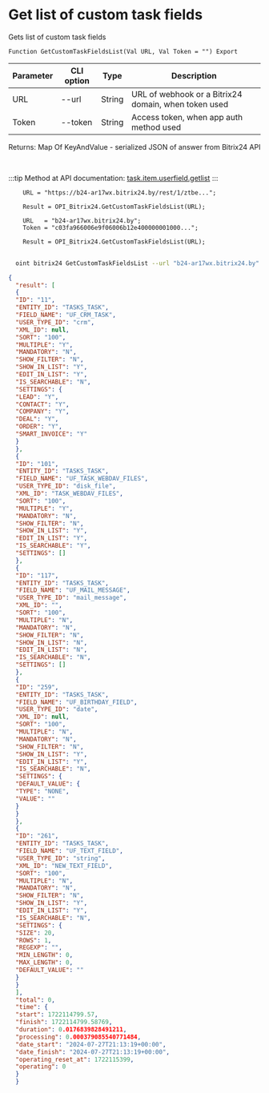 ﻿---
sidebar_position: 1
---

# Get list of custom task fields
 Gets list of custom task fields



`Function GetCustomTaskFieldsList(Val URL, Val Token = "") Export`

  | Parameter | CLI option | Type | Description |
  |-|-|-|-|
  | URL | --url | String | URL of webhook or a Bitrix24 domain, when token used |
  | Token | --token | String | Access token, when app auth method used |

  
  Returns:  Map Of KeyAndValue - serialized JSON of answer from Bitrix24 API

<br/>

:::tip
Method at API documentation: [task.item.userfield.getlist](https://dev.1c-bitrix.ru/rest_help/tasks/task/userfield/getlist.php)
:::
<br/>


```bsl title="Code example"
    URL = "https://b24-ar17wx.bitrix24.by/rest/1/ztbe...";

    Result = OPI_Bitrix24.GetCustomTaskFieldsList(URL);

    URL   = "b24-ar17wx.bitrix24.by";
    Token = "c03fa966006e9f06006b12e400000001000...";

    Result = OPI_Bitrix24.GetCustomTaskFieldsList(URL);
```



```sh title="CLI command example"
    
  oint bitrix24 GetCustomTaskFieldsList --url "b24-ar17wx.bitrix24.by" --token "fe3fa966006e9f06006b12e400000001000..."

```

```json title="Result"
{
  "result": [
  {
  "ID": "11",
  "ENTITY_ID": "TASKS_TASK",
  "FIELD_NAME": "UF_CRM_TASK",
  "USER_TYPE_ID": "crm",
  "XML_ID": null,
  "SORT": "100",
  "MULTIPLE": "Y",
  "MANDATORY": "N",
  "SHOW_FILTER": "N",
  "SHOW_IN_LIST": "Y",
  "EDIT_IN_LIST": "Y",
  "IS_SEARCHABLE": "N",
  "SETTINGS": {
  "LEAD": "Y",
  "CONTACT": "Y",
  "COMPANY": "Y",
  "DEAL": "Y",
  "ORDER": "Y",
  "SMART_INVOICE": "Y"
  }
  },
  {
  "ID": "101",
  "ENTITY_ID": "TASKS_TASK",
  "FIELD_NAME": "UF_TASK_WEBDAV_FILES",
  "USER_TYPE_ID": "disk_file",
  "XML_ID": "TASK_WEBDAV_FILES",
  "SORT": "100",
  "MULTIPLE": "Y",
  "MANDATORY": "N",
  "SHOW_FILTER": "N",
  "SHOW_IN_LIST": "Y",
  "EDIT_IN_LIST": "Y",
  "IS_SEARCHABLE": "Y",
  "SETTINGS": []
  },
  {
  "ID": "117",
  "ENTITY_ID": "TASKS_TASK",
  "FIELD_NAME": "UF_MAIL_MESSAGE",
  "USER_TYPE_ID": "mail_message",
  "XML_ID": "",
  "SORT": "100",
  "MULTIPLE": "N",
  "MANDATORY": "N",
  "SHOW_FILTER": "N",
  "SHOW_IN_LIST": "N",
  "EDIT_IN_LIST": "N",
  "IS_SEARCHABLE": "N",
  "SETTINGS": []
  },
  {
  "ID": "259",
  "ENTITY_ID": "TASKS_TASK",
  "FIELD_NAME": "UF_BIRTHDAY_FIELD",
  "USER_TYPE_ID": "date",
  "XML_ID": null,
  "SORT": "100",
  "MULTIPLE": "N",
  "MANDATORY": "N",
  "SHOW_FILTER": "N",
  "SHOW_IN_LIST": "Y",
  "EDIT_IN_LIST": "Y",
  "IS_SEARCHABLE": "N",
  "SETTINGS": {
  "DEFAULT_VALUE": {
  "TYPE": "NONE",
  "VALUE": ""
  }
  }
  },
  {
  "ID": "261",
  "ENTITY_ID": "TASKS_TASK",
  "FIELD_NAME": "UF_TEXT_FIELD",
  "USER_TYPE_ID": "string",
  "XML_ID": "NEW_TEXT_FIELD",
  "SORT": "100",
  "MULTIPLE": "N",
  "MANDATORY": "N",
  "SHOW_FILTER": "N",
  "SHOW_IN_LIST": "Y",
  "EDIT_IN_LIST": "Y",
  "IS_SEARCHABLE": "N",
  "SETTINGS": {
  "SIZE": 20,
  "ROWS": 1,
  "REGEXP": "",
  "MIN_LENGTH": 0,
  "MAX_LENGTH": 0,
  "DEFAULT_VALUE": ""
  }
  }
  ],
  "total": 0,
  "time": {
  "start": 1722114799.57,
  "finish": 1722114799.58769,
  "duration": 0.0176839828491211,
  "processing": 0.000379085540771484,
  "date_start": "2024-07-27T21:13:19+00:00",
  "date_finish": "2024-07-27T21:13:19+00:00",
  "operating_reset_at": 1722115399,
  "operating": 0
  }
  }
```
